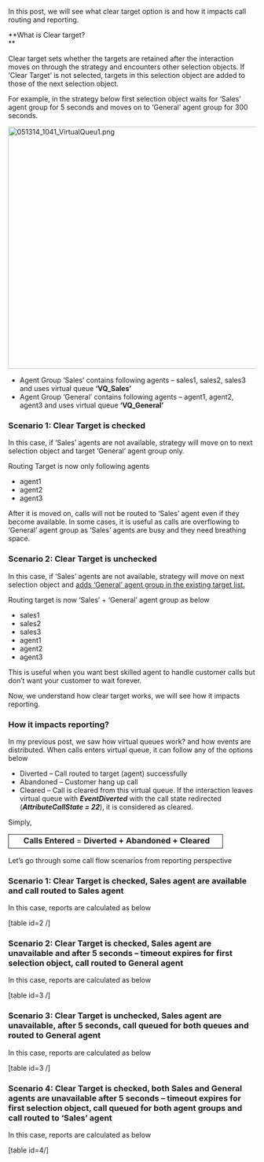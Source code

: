 
In this post, we will see what clear target option is and how it impacts call routing and reporting.

**What is Clear target?  
** 

Clear target sets whether the targets are retained after the interaction moves on through the strategy and encounters other selection objects. If &#8216;Clear Target&#8217; is not selected, targets in this selection object are added to those of the next selection object.

For example, in the strategy below first selection object waits for &#8216;Sales&#8217; agent group for 5 seconds and moves on to &#8216;General&#8217; agent group for 300 seconds.

[<img class="aligncenter wp-image-2031 size-full" src="http://localhost/newlakshmikanth3/wp-content/uploads/2014/05/051314_1041_VirtualQueu1.png" alt="051314_1041_VirtualQueu1.png" width="793" height="493" srcset="http://localhost/newlakshmikanth3/wp-content/uploads/2014/05/051314_1041_VirtualQueu1.png 793w, http://localhost/newlakshmikanth3/wp-content/uploads/2014/05/051314_1041_VirtualQueu1-300x187.png 300w, http://localhost/newlakshmikanth3/wp-content/uploads/2014/05/051314_1041_VirtualQueu1-768x477.png 768w" sizes="(max-width: 793px) 100vw, 793px" />](http://localhost/newlakshmikanth3/wp-content/uploads/2014/05/051314_1041_VirtualQueu1.png)

  * Agent Group &#8216;Sales&#8217; contains following agents – sales1, sales2, sales3 and uses virtual queue **&#8216;VQ_Sales&#8217;**
  * Agent Group &#8216;General&#8217; contains following agents &#8211; agent1, agent2, agent3 and uses virtual queue **&#8216;VQ_General&#8217;**

### Scenario 1: Clear Target is checked

In this case, if &#8216;Sales&#8217; agents are not available, strategy will move on to next selection object and target &#8216;General&#8217; agent group only.

Routing Target is now only following agents

  * agent1
  * agent2
  * agent3

After it is moved on, calls will not be routed to &#8216;Sales&#8217; agent even if they become available. In some cases, it is useful as calls are overflowing to &#8216;General&#8217; agent group as &#8216;Sales&#8217; agents are busy and they need breathing space.

### Scenario 2: Clear Target is unchecked

In this case, if &#8216;Sales&#8217; agents are not available, strategy will move on next selection object and <span style="text-decoration: underline;">adds &#8216;General&#8217; agent group in the existing target list.<br /> </span>

Routing target is now &#8216;Sales&#8217; + &#8216;General&#8217; agent group as below

  * sales1
  * sales2
  * sales3
  * agent1
  * agent2
  * agent3

This is useful when you want best skilled agent to handle customer calls but don&#8217;t want your customer to wait forever.

Now, we understand how clear target works, we will see how it impacts reporting.

### How it impacts reporting?

In my previous post, we saw how virtual queues work? and how events are distributed. When calls enters virtual queue, it can follow any of the options below

  * Diverted – Call routed to target (agent) successfully
  * Abandoned – Customer hang up call
  * Cleared – Call is cleared from this virtual queue. If the interaction leaves virtual queue with **_EventDiverted_** with the call state redirected (**_AttributeCallState = 22_**), it is considered as cleared.

Simply,

<div>
  <table style="border-collapse: collapse;" border="0">
    <colgroup> <col style="width: 436px;" /></colgroup> <tr style="height: 28px;">
      <td style="padding-left: 0px; padding-right: 0px; border: solid 1pt;">
        <strong>       Calls Entered</strong> = <strong>Diverted + Abandoned + Cleared<br /> </strong>
      </td>
    </tr>
  </table>
</div>

Let&#8217;s go through some call flow scenarios from reporting perspective

### Scenario 1: Clear Target is checked, Sales agent are available and call routed to Sales agent

In this case, reports are calculated as below

[table id=2 /]

### Scenario 2: Clear Target is checked, Sales agent are unavailable and after 5 seconds – timeout expires for first selection object, call routed to General agent

In this case, reports are calculated as below

[table id=3 /]

### Scenario 3: Clear Target is unchecked, Sales agent are unavailable, after 5 seconds, call queued for both queues and routed to General agent

In this case, reports are calculated as below

[table id=3 /]

### Scenario 4: Clear Target is checked, both Sales and General agents are unavailable after 5 seconds – timeout expires for first selection object, call queued for both agent groups and call routed to &#8216;Sales&#8217; agent

In this case, reports are calculated as below

[table id=4/]